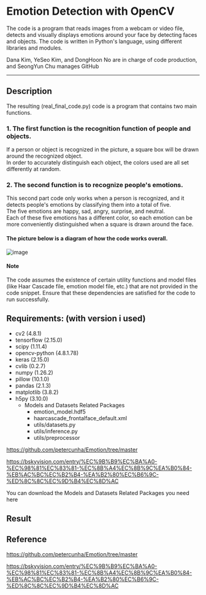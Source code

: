 # Emotion Detection with OpenCV

The code is a program that reads images from a webcam or video file, detects and visually displays emotions around your face by detecting faces and objects. The code is written in Python's language, using different libraries and modules.

Dana Kim, YeSeo Kim, and DongHoon No are in charge of code production, and SeongYun Chu manages GitHub

---

## Description
The resulting (real_final_code.py) code is a program that contains two main functions.  
### 1. The first function is the recognition function of people and objects.  
If a person or object is recognized in the picture, a square box will be drawn around the recognized object.  
In order to accurately distinguish each object, the colors used are all set differently at random.  
  
### 2. The second function is to recognize people's emotions.  
This second part code only works when a person is recognized, and it detects people's emotions by classifying them into a total of five.  
The five emotions are happy, sad, angry, surprise, and neutral.  
Each of these five emotions has a different color, so each emotion can be more conveniently distinguished when a square is drawn around the face.  

#### The picture below is a diagram of how the code works overall.
![image](https://github.com/Iamchuchu/OpenSW_termProject/assets/144139251/e73372cd-2a45-4451-92dc-dfa116e71cd9)



#### Note
The code assumes the existence of certain utility functions and model files (like Haar Cascade file, emotion model file, etc.) that are not provided in the code snippet. Ensure that these dependencies are satisfied for the code to run successfully.

## Requirements: (with version i used)
- cv2 (4.8.1)
- tensorflow (2.15.0)
- scipy (1.11.4)
- opencv-python (4.8.1.78)
- keras (2.15.0)
- cvlib (0.2.7)
- numpy (1.26.2)
- pillow (10.1.0)
- pandas (2.1.3)
- matplotlib (3.8.2)
- h5py (3.10.0)
  - Models and Datasets Related Packages
    - emotion_model.hdf5
    - haarcascade_frontalface_default.xml
    - utils/datasets.py
    - utils/inference.py
    - utils/preprocessor
    
<https://github.com/petercunha/Emotion/tree/master>  
  
<https://bskyvision.com/entry/%EC%9B%B9%EC%BA%A0-%EC%98%81%EC%83%81-%EC%8B%A4%EC%8B%9C%EA%B0%84-%EB%AC%BC%EC%B2%B4-%EA%B2%80%EC%B6%9C-%ED%8C%8C%EC%9D%B4%EC%8D%AC>

You can download the Models and Datasets Related Packages you need here



## Result


## Reference

<https://github.com/petercunha/Emotion/tree/master>  
  
<https://bskyvision.com/entry/%EC%9B%B9%EC%BA%A0-%EC%98%81%EC%83%81-%EC%8B%A4%EC%8B%9C%EA%B0%84-%EB%AC%BC%EC%B2%B4-%EA%B2%80%EC%B6%9C-%ED%8C%8C%EC%9D%B4%EC%8D%AC>
